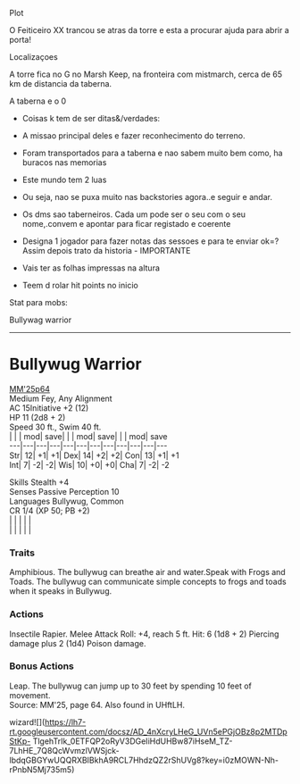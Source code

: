 Plot

O Feiticeiro XX trancou se atras da torre e esta a procurar ajuda para abrir a
porta!

Localizaçoes

A torre fica no G no Marsh Keep, na fronteira com mistmarch, cerca de 65 km de
distancia da taberna.

A taberna e o 0

  * Coisas k tem de ser ditas&/verdades:

  * A missao principal deles e fazer reconhecimento do terreno.
  * Foram transportados para a taberna e nao sabem muito bem como, ha buracos nas memorias
  * Este mundo tem 2 luas
  * Ou seja, nao se puxa muito nas backstories agora..e seguir e andar.
  * Os dms sao taberneiros. Cada um pode ser o seu com o seu nome,.convem e apontar para ficar registado e coerente
  * Designa 1 jogador para fazer notas das sessoes e para  te enviar ok=? Assim depois trato da historia - IMPORTANTE
  * Vais ter as folhas impressas na altura
  * Teem d rolar hit points no inicio

Stat para mobs:

Bullywag warrior  
  
---  
  
# Bullywug Warrior

[MM'25](https://www.google.com/url?q=https://5e.tools/book.html%23XMM,page:64&sa=D&source=editors&ust=1754137314742721&usg=AOvVaw19JVyNlgNjxrGEcndUwqGe)[p64](https://www.google.com/url?q=https://5e.tools/book.html%23XMM,page:64&sa=D&source=editors&ust=1754137314742879&usg=AOvVaw1zEm6JpwMiT8eKCw3hG1XH)  
Medium Fey, Any Alignment  
AC 15Initiative +2 (12)  
HP 11 (2d8 + 2)  
Speed 30 ft., Swim 40 ft.  
| | | mod| save| | | mod| save| | | mod| save  
---|---|---|---|---|---|---|---|---|---|---|---  
Str| 12| +1| +1| Dex| 14| +2| +2| Con| 13| +1| +1  
Int| 7| -2| -2| Wis| 10| +0| +0| Cha| 7| -2| -2  
  
Skills Stealth +4  
Senses Passive Perception 10  
Languages Bullywug, Common  
CR 1/4 (XP 50; PB +2)  
| | | | |   
| | | | |   
  
### Traits  
  
Amphibious. The bullywug can breathe air and water.Speak with Frogs and Toads.
The bullywug can communicate simple concepts to frogs and toads when it speaks
in Bullywug.  
  
### Actions  
  
Insectile Rapier. Melee Attack Roll: +4, reach 5 ft. Hit: 6 (1d8 + 2) Piercing
damage plus 2 (1d4) Poison damage.  
  
### Bonus Actions  
  
Leap. The bullywug can jump up to 30 feet by spending 10 feet of movement.  
Source: MM'25, page 64. Also found in UHftLH.  
  
wizard![](https://lh7-rt.googleusercontent.com/docsz/AD_4nXcryLHeG_UVn5ePGjOBz8p2MTDpStKp-
TlgehTrIk_0ETFQP2oRyV3DGeIiHdUHBw87iHseM_TZ-7LhHE_7Q8QcWvmzlVWSjck-
lbdqGBGYwUQQRXBIBkhA9RCL7HhdzQZ2rShUVg8?key=i0zMOWN-Nh-rPnbN5Mj735m5)



















